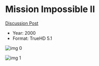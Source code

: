 # Mission Impossible II

[Discussion Post](https://www.avsforum.com/threads/bass-eq-for-filtered-movies.2995212/post-57322704)

* Year: 2000
* Format: TrueHD 5.1

![img 0](https://i.imgur.com/9dpuoOO.jpg)

![img 1](https://i.imgur.com/uNgFyG8.jpg)

